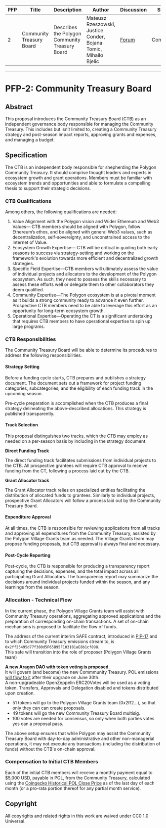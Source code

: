 | PFP               | Title                           | Description          | Author                        | Discussion | Status | Type                                     | Date                  |
|-------------------|---------------------------------|----------------------|-------------------------------|------------|--------|------------------------------------------|-----------------------|
| 2 | Community Treasury Board  | Describes the Polygon Community Treasury Board | Mateusz Rzeszowski, Justice Conder, Bojana Tomic, Mihailo Bjelic | [Forum](https://forum.polygon.technology/t/pfp-2-community-treasury-board/13760)  | Continuous | Informational | 2024-04-11
---

# PFP-2: Community Treasury Board


## Abstract

This proposal introduces the Community Treasury Board (CTB) as an independent governance body responsible for managing the Community Treasury. This includes but isn’t limited to, creating a Community Treasury strategy and post-season impact reports, approving grants and expenses, and managing a budget.


## Specification

The CTB is an independent body responsible for shepherding the Polygon Community Treasury. It should comprise thought leaders and experts in ecosystem growth and grant operations. Members must be familiar with ecosystem trends and opportunities and able to formulate a compelling thesis to support their strategic decisions. 


### CTB Qualifications

Among others, the following qualifications are needed:



1. Value Alignment with the Polygon vision and Wider Ethereum and Web3 Values— CTB members should be aligned with Polygon, follow Ethereum’s ethos, and be aligned with general Web3 values, such as decentralization, self-sovereignty, and unconstrained access to the Internet of Value. 
2. Ecosystem Growth Expertise— CTB will be critical in guiding both early seasons to success via strategy-setting and working on the framework's evolution towards more efficient and decentralized growth strategies. 
3. Specific Field Expertise—CTB members will ultimately assess the value of individual projects and allocators to the development of the Polygon ecosystem. As such, they need to possess the skills necessary to assess these efforts well or delegate them to other collaborators they deem qualified.
4. Community Expertise—The Polygon ecosystem is at a pivotal moment as it builds a strong community ready to advance it even further. Prospective CTB members need to be able to leverage this effort as an opportunity for long-term ecosystem growth. 
5. Operational Expertise—Operating the CT is a significant undertaking that requires CTB members to have operational expertise to spin up large programs. 


### CTB Responsibilities

The Community Treasury Board will be able to determine its procedures to address the following responsibilities.


#### Strategy Setting

Before a funding cycle starts, CTB prepares and publishes a strategy document. The document sets out a framework for project funding categories, subcategories, and the eligibility of each funding track in the upcoming season. 

Pre-cycle preparation is accomplished when the CTB produces a final strategy delineating the above-described allocations. This strategy is published transparently.


#### Track Selection

This proposal distinguishes two tracks, which the CTB may employ as needed on a per-season basis by including in the strategy document.

**Direct Funding Track**

The direct funding track facilitates submissions from individual projects to the CTB. All prospective grantees will require CTB approval to receive funding from the CT, following a process laid out by the CTB.

**Grant Allocator track**

The Grant Allocator track relies on specialized entities facilitating the distribution of allocated funds to grantees. Similarly to individual projects, prospective Grant Allocators will follow a process laid out by the Community Treasury Board.


#### Expenditure Approval

At all times, the CTB is responsible for reviewing applications from all tracks and approving all expenditures from the Community Treasury, assisted by the Polygon Village Grants team as needed. The Village Grants team may propose funding proposals, but CTB approval is always final and necessary.


#### Post-Cycle Reporting 

Post-cycle, the CTB is responsible for producing a transparency report capturing the decisions, expenses, and the total impact across all participating Grant Allocators. The transparency report may summarize the decisions around individual projects funded within the season, and any learnings from the season.


### Allocation - Technical Flow

In the current phase, the Polygon Village Grants team will assist with Community Treasury operations, aggregating approved applications and the preparation of corresponding on-chain transactions. A set of on-chain mechanisms is proposed to facilitate the flow of funds. 

The address of the current interim SAFE contract, introduced in [PIP-17](https://github.com/maticnetwork/Polygon-Improvement-Proposals/blob/main/PIPs/PIP-17.md) and to which Community Treasury emissions stream to, is `0x2ff25495d77f380d5F65B95F103181aE8b1cf898`.  
This safe will transition into the role of proposer (Polygon Village Grants team)

**A new Aragon DAO with token voting is proposed**.  
It will govern (and become) the new Commmunity Treasury. POL emissions [will flow to it](https://github.com/0xPolygon/pol-token/pull/58/files#diff-1486931a3b6c0048600bd809bd0f1fa5f2f206eebe34df4716da90653a4f8cda) after their upgrade on June 30th.  
A non-upgradeable OpenZeppelin ERC20Votes will be used as a voting token. Transfers, Approvals and Delegation disabled and tokens distributed upon creation.  
- 51 tokens will go to the Polygon Village Grants team (0x2ff2...), so that only they can can create proposals.  
- 49 tokens will go the new Community Treasury Board multisig.  
- 100 votes are needed for consensus, so only when both parties votes yes can a proposal pass.

The above setup ensures that while Polygon may assist the Community Treasury Board with day-to-day administrative and other non-managerial operations, it may not execute any transactions (including the distribution of funds) without the CTB's on-chain approval.

### Compensation to Initial CTB Members

Each of the initial CTB members will receive a monthly payment equal to $5,000 USD, payable in POL, from the Community Treasury, calculated using the [Coingecko Historical POL Close Price](https://www.coingecko.com/en/coins/polygon-ecosystem-token/historical_data) as of the last day of each month (or a pro-rata portion thereof for any partial month service).


## Copyright

All copyrights and related rights in this work are waived under CC0 1.0 Universal.
